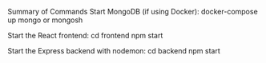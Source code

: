 Summary of Commands
Start MongoDB (if using Docker):
docker-compose up mongo 
or 
mongosh

Start the React frontend:
cd frontend
npm start

Start the Express backend with nodemon:
cd backend
npm start